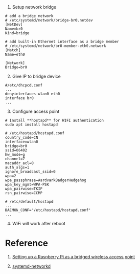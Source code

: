 1. Setup network bridge

```
# add a bridge network 
# /etc/systemd/network/bridge-br0.netdev
[NetDev]
Name=br0
Kind=bridge
```

```
# add built-in Ethernet interface as a bridge member 
# /etc/systemd/network/br0-member-eth0.network
[Match]
Name=eth0

[Network]
Bridge=br0
```

2. Give IP to bridge device

```
#/etc/dhcpcd.conf
...
denyinterfaces wlan0 eth0
interface br0
...
```

3. Configure access point 

```
# Install **hostapd** for WIFI authentication 
sudo apt install hostapd
```


```
# /etc/hostapd/hostapd.conf
country_code=CN
interface=wlan0
bridge=br0
ssid=06402
hw_mode=g
channel=7
macaddr_acl=0
auth_algs=1
ignore_broadcast_ssid=0
wpa=2
wpa_passphrase=AardvarkBadgerHedgehog
wpa_key_mgmt=WPA-PSK
wpa_pairwise=TKIP
rsn_pairwise=CCMP
```

```
# /etc/default/hostapd
...
DAEMON_CONF="/etc/hostapd/hostapd.conf"
...
```

4. WiFi will work after reboot



# Reference

1. [Setting up a Raspberry Pi as a bridged wireless access point](https://www.raspberrypi.org/documentation/configuration/wireless/access-point-bridged.md)

2. [systemd-networkd](https://wiki.archlinux.org/index.php/Systemd-networkd)
